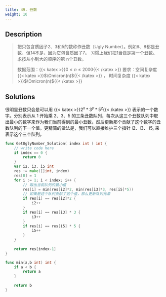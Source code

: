 ```yaml
---
title: 49. 丑数
weight: 10
---
```


## Description

> 把只包含质因子2、3和5的数称作丑数（Ugly Number）。例如6、8都是丑数，但14不是，因为它包含质因子7。 习惯上我们把1当做是第一个丑数。求按从小到大的顺序的第 n个丑数。
> 
> 数据范围：{{< katex >}}$0 \le n \le 2000${{< /katex >}}
> 要求：空间复杂度 {{< katex >}}$\Omicron(n)${{< /katex >}} ， 时间复杂度 {{< katex >}}$\Omicron(n)${{< /katex >}}

## Solutions

很明显丑数只会是可以用 {{< katex >}}$2^x*3^y*5^z${{< /katex >}} 表示的一个数字。分别表示从 1 开始乘 2、3、5 的三条丑数队列，每次从这三个丑数队列中取出最小的数字来作为我们当前得到的最小丑数，然后更新那个贡献了这个数字的丑数队列的下一个值。更精简的做法是，我们可以直接维护三个指针 i2、i3、 i5, 来表示这个三个队列。

```go
func GetUglyNumber_Solution( index int ) int {
    // write code here
    if index == 0 {
        return 0
    }
    var i2, i3, i5 int
    res := make([]int, index)
    res[0] = 1
    for i := 1; i < index; i++ {
		// 取出当前队列的最小值
        res[i] = min(res[i2]*2, min(res[i3]*3, res[i5]*5))
		// 如果是这个队列贡献了这个值，那么更新队列元素
        if res[i] == res[i2]*2 {
            i2++
        }
        if res[i] == res[i3] * 3 {
            i3++
        }
        if res[i] == res[i5] * 5 {
            i5++
        }
    }
    
    return res[index-1]
}

func min(a,b int) int {
    if a < b {
        return a
    }
    
    return b
}
```

